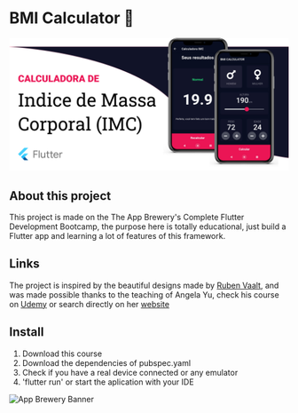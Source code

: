 # BMI Calculator 💪
![Covering](./preview.png)

## About this project

This project is made on the The App Brewery's Complete Flutter Development Bootcamp, the purpose here is totally educational,
just build a Flutter app and learning a lot of features of this framework. 

## Links

The project is inspired by the beautiful designs made by [Ruben Vaalt](https://dribbble.com/shots/4585382-Simple-BMI-Calculator), and was made possible thanks to the teaching of Angela Yu, check his course on [Udemy](https://www.udemy.com/course/flutter-bootcamp-with-dart/) or search directly on her [website](https://www.appbrewery.co/)

## Install
1. Download this course
2. Download the dependencies of pubspec.yaml
3. Check if you have a real device connected or any emulator
4. 'flutter run' or start the aplication with your IDE

![App Brewery Banner](https://github.com/londonappbrewery/Images/blob/master/AppBreweryBanner.png)


